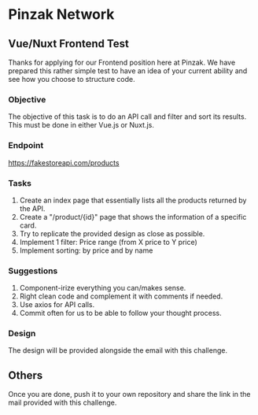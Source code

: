 # Pinzak Network

## Vue/Nuxt Frontend Test
Thanks for applying for our Frontend position here at Pinzak. We have prepared this rather simple test to have an idea of your current ability and see how you choose to structure code.

### Objective
The objective of this task is to do an API call and filter and sort its results. This must be done in either Vue.js or Nuxt.js.

### Endpoint
https://fakestoreapi.com/products

### Tasks
1. Create an index page that essentially lists all the products returned by the API.
2. Create a "/product/{id}" page that shows the information of a specific card.
3. Try to replicate the provided design as close as possible.
4. Implement 1 filter: Price range (from X price to Y price)
5. Implement sorting: by price and by name

### Suggestions
1. Component-irize everything you can/makes sense.
2. Right clean code and complement it with comments if needed.
3. Use axios for API calls.
4. Commit often for us to be able to follow your thought process.

### Design
The design will be provided alongside the email with this challenge.

## Others
Once you are done, push it to your own repository and share the link in the mail provided with this challenge.
